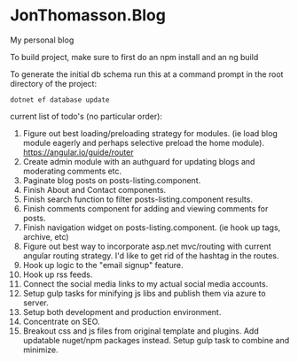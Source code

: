 # JonThomasson.Blog
My personal blog

To build project, make sure to first do an npm install and an ng build

To generate the initial db schema run this at a command prompt in the root directory of the project:

```dotnet ef database update```

current list of todo's (no particular order):
1. Figure out best loading/preloading strategy for modules. (ie load blog module eagerly and perhaps selective preload the home module).
    https://angular.io/guide/router
2. Create admin module with an authguard for updating blogs and moderating comments etc.
3. Paginate blog posts on posts-listing.component.
4. Finish About and Contact components.
5. Finish search function to filter posts-listing.component results.
6. Finish comments component for adding and viewing comments for posts.
7. Finish navigation widget on posts-listing.component. (ie hook up tags, archive, etc)
8. Figure out best way to incorporate asp.net mvc/routing with current angular routing strategy. I'd like to get rid of the hashtag in the routes.
9. Hook up logic to the "email signup" feature. 
10. Hook up rss feeds.
11. Connect the social media links to my actual social media accounts.
12. Setup gulp tasks for minifying js libs and publish them via azure to server. 
13. Setup both development and production environment.
14. Concentrate on SEO.
15. Breakout css and js files from original template and plugins. Add updatable nuget/npm packages instead. Setup gulp task to combine and minimize.
